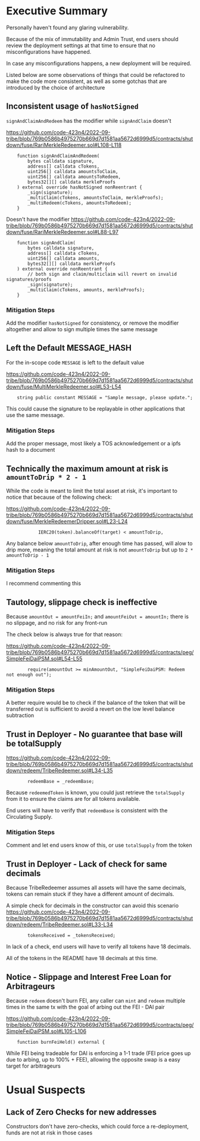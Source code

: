 # Executive Summary

Personally haven't found any glaring vulnerability.

Because of the mix of immutability and Admin Trust, end users should review the deployment settings at that time to ensure that no misconfigurations have happened.

In case any misconfigurations happens, a new deployment will be required.

Listed below are some observations of things that could be refactored to make the code more consistent, as well as some gotchas that are introduced by the choice of architecture

## Inconsistent usage of `hasNotSigned`

`signAndClaimAndRedeem` has the modifier while `signAndClaim` doesn't

https://github.com/code-423n4/2022-09-tribe/blob/769b0586b4975270b669d7d1581aa5672d6999d5/contracts/shutdown/fuse/RariMerkleRedeemer.sol#L108-L118

```solidity
    function signAndClaimAndRedeem(
        bytes calldata signature,
        address[] calldata cTokens,
        uint256[] calldata amountsToClaim,
        uint256[] calldata amountsToRedeem,
        bytes32[][] calldata merkleProofs
    ) external override hasNotSigned nonReentrant {
        _sign(signature);
        _multiClaim(cTokens, amountsToClaim, merkleProofs);
        _multiRedeem(cTokens, amountsToRedeem);
    }
```

Doesn't have the modifier
https://github.com/code-423n4/2022-09-tribe/blob/769b0586b4975270b669d7d1581aa5672d6999d5/contracts/shutdown/fuse/RariMerkleRedeemer.sol#L88-L97

```solidity
    function signAndClaim(
        bytes calldata signature,
        address[] calldata cTokens,
        uint256[] calldata amounts,
        bytes32[][] calldata merkleProofs
    ) external override nonReentrant {
        // both sign and claim/multiclaim will revert on invalid signatures/proofs
        _sign(signature);
        _multiClaim(cTokens, amounts, merkleProofs);
    }
```

### Mitigation Steps

Add the modifier `hasNotSigned` for consistency, or remove the modifier altogether and allow to sign multiple times the same message


## Left the Default MESSAGE_HASH

For the in-scope code `MESSAGE` is left to the default value

https://github.com/code-423n4/2022-09-tribe/blob/769b0586b4975270b669d7d1581aa5672d6999d5/contracts/shutdown/fuse/MultiMerkleRedeemer.sol#L53-L54

```solidity
    string public constant MESSAGE = "Sample message, please update.";

```

This could cause the signature to be replayable in other applications that use the same message.

### Mitigation Steps

Add the proper message, most likely a TOS acknowledgement or a ipfs hash to a document


## Technically the maximum amount at risk is `amountToDrip * 2 - 1`

While the code is meant to limit the total asset at risk, it's important to notice that because of the following check:

https://github.com/code-423n4/2022-09-tribe/blob/769b0586b4975270b669d7d1581aa5672d6999d5/contracts/shutdown/fuse/MerkleRedeemerDripper.sol#L23-L24

```solidity
            IERC20(token).balanceOf(target) < amountToDrip,

```

Any balance below `amountToDrip`, after enough time has passed, will alow to drip more, meaning the total amount at risk is not `amountToDrip` but up to `2 * amountToDrip - 1`

### Mitigation Steps

I recommend commenting this


## Tautology, slippage check is ineffective

Because `amountOut = amountFeiIn;` and `amountFeiOut = amountIn;` there is no slippage, and no risk for any front-run

The check below is always true for that reason:

https://github.com/code-423n4/2022-09-tribe/blob/769b0586b4975270b669d7d1581aa5672d6999d5/contracts/peg/SimpleFeiDaiPSM.sol#L54-L55

```solidity
        require(amountOut >= minAmountOut, "SimpleFeiDaiPSM: Redeem not enough out");

```

### Mitigation Steps

A better require would be to check if the balance of the token that will be transferred out is sufficient to avoid a revert on the low level balance subtraction


## Trust in Deployer - No guarantee that base will be totalSupply
https://github.com/code-423n4/2022-09-tribe/blob/769b0586b4975270b669d7d1581aa5672d6999d5/contracts/shutdown/redeem/TribeRedeemer.sol#L34-L35

```solidity
        redeemBase = _redeemBase;

```

Because `redeemedToken` is known, you could just retrieve the `totalSupply` from it to ensure the claims are for all tokens available.

End users will have to verify that `redeemBase` is consistent with the Circulating Supply.

### Mitigation Steps

Comment and let end users know of this, or use `totalSupply` from the token

## Trust in Deployer - Lack of check for same decimals

Because TribeRedeemer assumes all assets will have the same decimals, tokens can remain stuck if they have a different amount of decimals.

A simple check for decimals in the constructor can avoid this scenario
https://github.com/code-423n4/2022-09-tribe/blob/769b0586b4975270b669d7d1581aa5672d6999d5/contracts/shutdown/redeem/TribeRedeemer.sol#L33-L34

```solidity
        tokensReceived = _tokensReceived;

```

In lack of a check, end users will have to verify all tokens have 18 decimals.

All of the tokens in the README have 18 decimals at this time.


## Notice - Slippage and Interest Free Loan for Arbitrageurs

Because `redeem` doesn't burn FEI, any caller can `mint` and `redeem` multiple times in the same tx with the goal of arbing out the FEI - DAI pair

https://github.com/code-423n4/2022-09-tribe/blob/769b0586b4975270b669d7d1581aa5672d6999d5/contracts/peg/SimpleFeiDaiPSM.sol#L105-L106

```solidity
    function burnFeiHeld() external {

```

While FEI being tradeable for DAI is enforcing a 1-1 trade (FEI price goes up due to arbing, up to 100% + FEE), allowing the opposite swap is a easy target for arbitrageurs



# Usual Suspects

## Lack of Zero Checks for new addresses

Constructors don't have zero-checks, which could force a re-deployment, funds are not at risk in those cases